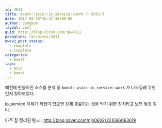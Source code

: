 ```yaml
---
id: 4611
title: boost::asio::io_service::work 가 무엇인가
date: 2017-09-28T16:47:38+09:00
author: dongbum
layout: post
guid: http://blog.83rpm.com/?p=4611
permalink: /archives/4611
nwsv2_post_status:
  - complete
  - complete
categories:
  - boost
tags:
  - asio
  - boost
---
```

예전에 만들어진 소스를 분석 중 `boost::asio::io_service::work` 가 나오길래 무엇인지 찾아보았다.

io_service 객체가 작업이 없으면 강제 종료되는 것을 막기 위한 장치라고 보면 될것 같다.

아주 잘 정리된 링크 : http://blog.naver.com/njh0602/221096093619
